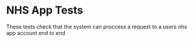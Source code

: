 # NHS App Tests

These tests check that the system can proccess a request to a users nhs app account end to end
